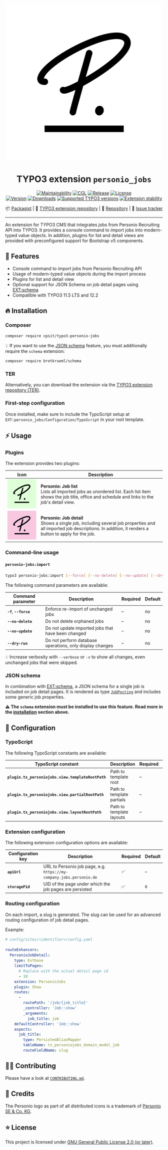 <div align="center">

![Extension icon](Resources/Public/Icons/Extension.svg)

# TYPO3 extension `personio_jobs`

[![Maintainability](https://api.codeclimate.com/v1/badges/75952c5451dea0632fc0/maintainability)](https://codeclimate.com/github/CPS-IT/personio-jobs/maintainability)
[![CGL](https://github.com/CPS-IT/personio-jobs/actions/workflows/cgl.yaml/badge.svg)](https://github.com/CPS-IT/personio-jobs/actions/workflows/cgl.yaml)
[![Release](https://github.com/CPS-IT/personio-jobs/actions/workflows/release.yaml/badge.svg)](https://github.com/CPS-IT/personio-jobs/actions/workflows/release.yaml)
[![License](http://poser.pugx.org/cpsit/typo3-personio-jobs/license)](LICENSE.md)\
[![Version](https://shields.io/endpoint?url=https://typo3-badges.dev/badge/personio_jobs/version/shields)](https://extensions.typo3.org/extension/personio_jobs)
[![Downloads](https://shields.io/endpoint?url=https://typo3-badges.dev/badge/personio_jobs/downloads/shields)](https://extensions.typo3.org/extension/personio_jobs)
[![Supported TYPO3 versions](https://shields.io/endpoint?url=https://typo3-badges.dev/badge/personio_jobs/typo3/shields)](https://extensions.typo3.org/extension/personio_jobs)
[![Extension stability](https://shields.io/endpoint?url=https://typo3-badges.dev/badge/personio_jobs/stability/shields)](https://extensions.typo3.org/extension/personio_jobs)

📦&nbsp;[Packagist](https://packagist.org/packages/cpsit/typo3-personio-jobs) |
🐥&nbsp;[TYPO3 extension repository](https://extensions.typo3.org/extension/personio_jobs) |
💾&nbsp;[Repository](https://github.com/CPS-IT/personio-jobs) |
🐛&nbsp;[Issue tracker](https://github.com/CPS-IT/personio-jobs/issues)

</div>

---

An extension for TYPO3 CMS that integrates jobs from Personio Recruiting API
into TYPO3. It provides a console command to import jobs into modern-typed
value objects. In addition, plugins for list and detail views are provided
with preconfigured support for Bootstrap v5 components.

## 🚀 Features

* Console command to import jobs from Personio Recruiting API
* Usage of modern-typed value objects during the import process
* Plugins for list and detail view
* Optional support for JSON Schema on job detail pages using [EXT:schema][1]
* Compatible with TYPO3 11.5 LTS and 12.2

## 🔥 Installation

### Composer

```bash
composer require cpsit/typo3-personio-jobs
```

💡 If you want to use the [JSON schema](#json-schema) feature, you must
additionally require the `schema` extension:

```bash
composer require brotkrueml/schema
```

### TER

Alternatively, you can download the extension via the
[TYPO3 extension repository (TER)][2].

### First-step configuration

Once installed, make sure to include the TypoScript setup at
`EXT:personio_jobs/Configuration/TypoScript` in your root template.

## ⚡ Usage

### Plugins

The extension provides two plugins:

| Icon                                                           | Description                                                                                                                                                                |
|----------------------------------------------------------------|----------------------------------------------------------------------------------------------------------------------------------------------------------------------------|
| ![List plugin icon](Resources/Public/Icons/plugins.list.svg)   | **Personio: Job list**<br>Lists all imported jobs as unordered list. Each list item shows the job title, office and schedule and links to the job's detail view.           |
| ![Detail plugin icon](Resources/Public/Icons/plugins.show.svg) | **Personio: Job detail**<br>Shows a single job, including several job properties and all imported job descriptions. In addition, it renders a button to apply for the job. |

### Command-line usage

#### `personio-jobs:import`

```bash
typo3 personio-jobs:import [--force] [--no-delete] [--no-update] [--dry-run]
```

The following command parameters are available:

| Command parameter       | Description                                              | Required | Default |
|-------------------------|----------------------------------------------------------|----------|---------|
| **`-f`**, **`--force`** | Enforce re-import of unchanged jobs                      | –        | no      |
| **`--no-delete`**       | Do not delete orphaned jobs                              | –        | no      |
| **`--no-update`**       | Do not update imported jobs that have been changed       | –        | no      |
| **`--dry-run`**         | Do not perform database operations, only display changes | –        | no      |

💡 Increase verbosity with `--verbose` or `-v` to show all changes,
even unchanged jobs that were skipped.

### JSON schema

In combination with [EXT:schema][1], a JSON schema for a single job is included
on job detail pages. It is rendered as type [`JobPosting`][3] and includes some
generic job properties.

**⚠️ The `schema` extension must be installed to use this feature. Read more in
the [installation](#-installation) section above.**

## 📂 Configuration

### TypoScript

The following TypoScript constants are available:

| TypoScript constant                                | Description               | Required | Default |
|----------------------------------------------------|---------------------------|----------|---------|
| **`plugin.tx_personiojobs.view.templateRootPath`** | Path to template root     | –        | –       |
| **`plugin.tx_personiojobs.view.partialRootPath`**  | Path to template partials | –        | –       |
| **`plugin.tx_personiojobs.view.layoutRootPath`**   | Path to template layouts  | –        | –       |

### Extension configuration

The following extension configuration options are available:

| Configuration key | Description                                                          | Required | Default |
|-------------------|----------------------------------------------------------------------|----------|---------|
| **`apiUrl`**      | URL to Personio job page, e.g. `https://my-company.jobs.personio.de` | ✅        | –       |
| **`storagePid`**  | UID of the page under which the job pages are persisted              | ✅        | `0`     |

### Routing configuration

On each import, a slug is generated. The slug can be used for an advanced routing
configuration of job detail pages.

Example:

```yaml
# config/sites/<identifier>/config.yaml

routeEnhancers:
  PersonioJobDetail:
    type: Extbase
    limitToPages:
      # Replace with the actual detail page id
      - 10
    extension: PersonioJobs
    plugin: Show
    routes:
      -
        routePath: '/job/{job_title}'
        _controller: 'Job::show'
        _arguments:
          job_title: job
    defaultController: 'Job::show'
    aspects:
      job_title:
        type: PersistedAliasMapper
        tableName: tx_personiojobs_domain_model_job
        routeFieldName: slug
```

## 🧑‍💻 Contributing

Please have a look at [`CONTRIBUTING.md`](CONTRIBUTING.md).

## 💎 Credits

The Personio logo as part of all distributed icons is a trademark of
[Personio SE & Co. KG][4].

## ⭐ License

This project is licensed under [GNU General Public License 2.0 (or later)](LICENSE.md).

[1]: https://extensions.typo3.org/extension/schema
[2]: https://extensions.typo3.org/extension/personio_jobs
[3]: https://schema.org/JobPosting
[4]: https://www.personio.de/
